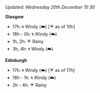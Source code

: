 *Updated: Wednesday 20th December 15:30*

**Glasgow**

* 17h: :cyclone: Windy (:cloud:) [:umbrella: as of 10h]
* 18h - 0h: :cyclone: Windy (:cloud:)
* 1h, 2h: :umbrella: Rainy
* 3h, 4h: :cyclone: Windy (:cloud:)

**Edinburgh**

* 17h: :cyclone: Windy (:cloud:) [:umbrella: as of 17h]
* 18h - 1h: :cyclone: Windy (:cloud:)
* 2h - 4h: :umbrella: Rainy
